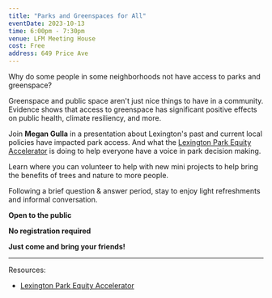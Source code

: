 ```yaml
---
title: "Parks and Greenspaces for All"
eventDate: 2023-10-13
time: 6:00pm - 7:30pm
venue: LFM Meeting House
cost: Free
address: 649 Price Ave
---
```


Why do some people in some neighborhoods not have access to parks and
greenspace?

Greenspace and public space aren't just nice things to have in a community.
Evidence shows that access to greenspace has significant positive effects on
public health, climate resiliency, and more. 

Join **Megan Gulla** in a presentation about Lexington's past and current local
policies have impacted park access. And what the [Lexington Park Equity
Accelerator](https://www.lexingtonparkequity.org/) is doing to help everyone
have a voice in park decision making.

Learn where you can volunteer to help with new mini projects to help bring the
benefits of trees and nature to more people.

Following a brief question & answer period, stay to enjoy light refreshments
and informal conversation.

**Open to the public**

**No registration required**

**Just come and bring your friends!**

---
Resources:
- [Lexington Park Equity Accelerator](https://www.lexingtonparkequity.org/)
